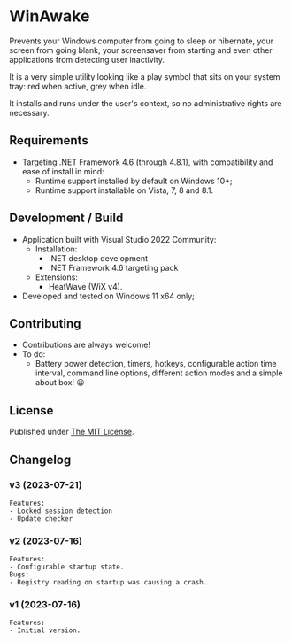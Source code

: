 # WinAwake

Prevents your Windows computer from going to sleep or hibernate, your
screen from going blank, your screensaver from starting and even other
applications from detecting user inactivity.

It is a very simple utility looking like a play symbol that sits on your
system tray: red when active, grey when idle.

It installs and runs under the user's context, so no administrative
rights are necessary.

## Requirements

- Targeting .NET Framework 4.6 (through 4.8.1), with compatibility and
ease of install in mind:
	- Runtime support installed by default on Windows 10+;
	- Runtime support installable on Vista, 7, 8 and 8.1.

## Development / Build

- Application built with Visual Studio 2022 Community:
	- Installation:
		- .NET desktop development
		- .NET Framework 4.6 targeting pack
	- Extensions:
		- HeatWave (WiX v4).
- Developed and tested on Windows 11 x64 only;

## Contributing

- Contributions are always welcome!
- To do:
	- Battery power detection, timers, hotkeys, configurable action time
interval, command line options, different action modes and a simple about
box! :grinning:

## License

Published under [The
MIT License](https://github.com/RubenSilveira/WinAwake/blob/main/LICENSE).

## Changelog

### v3 (2023-07-21)
	Features:
	- Locked session detection
	- Update checker

### v2 (2023-07-16)
	Features:
	- Configurable startup state.
	Bugs:
	- Registry reading on startup was causing a crash.

### v1 (2023-07-16)
	Features:
	- Initial version.